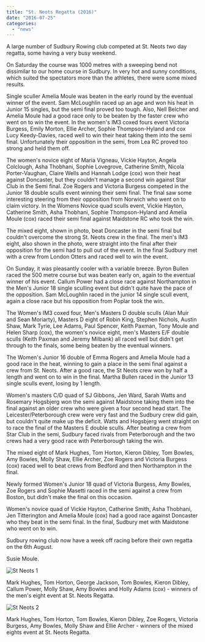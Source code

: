 ```yaml
---
title: "St. Neots Regatta (2016)"
date: "2016-07-25"
categories: 
  - "news"
---
```


A large number of Sudbury Rowing club competed at St. Neots two day regatta, some having a very busy weekend.

On Saturday the course was 1000 metres with a sweeping bend not dissimilar to our home course in Sudbury. In very hot and sunny conditions, which suited the spectators more than the athletes, there were some mixed results.

Single sculler Amelia Moule was beaten in the early round by the eventual winner of the event. Sam McLoughlin raced up an age and won his heat in Junior 15 singles, but the semi final proved too tough. Also, Nell Belcher and Amelia Moule had a good race only to be beaten by the faster crew who went on to win the event. In the women's IM3 coxed fours event Victoria Burgess, Emily Morton, Ellie Archer, Sophie Thompson-Hyland and cox Lucy Keedy-Davies, raced well to win their heat taking them into the semi final. Unfortunately their opposition in the semi, from Lea RC proved too strong and held them off.

The women's novice eight of Maria Vigneau, Vickie Hayton, Angela Colclough, Asha Thobhani, Sophie Lovegrove, Catherine Smith, Nicola Porter-Vaughan, Claire Wells and Hannah Lodge (cox) won their heat against Doncaster, but they couldn't manage a second win against Star Club in the Semi final. Zoe Rogers and Victoria Burgess competed in the Junior 18 double sculls event winning their semi final. The final saw some interesting steering from their opposition from Norwich who went on to claim victory. In the Womens Novice quad sculls event, Vickie Hayton, Catherine Smith, Asha Thobhani, Sophie Thompson-Hyland and Amelia Moule (cox) raced their semi final against Maidstone RC who took the win.

The mixed eight, shown in photo, beat Doncaster in the semi final but couldn't overcome the strong St. Neots crew in the final. The men's IM3 eight, also shown in the photo, were straight into the final after their opposition for the semi had to pull out of the event. In the final Sudbury met with a crew from London Otters and raced well to win the event.

On Sunday, it was pleasantly cooler with a variable breeze. Byron Bullen raced the 500 metre course but was beaten early on, again to the eventual winner of his event. Callum Power had a close race against Northampton in the Men's Junior 18 single sculling event but didn't quite have the pace of the opposition. Sam McLoughlin raced in the junior 14 single scull event, again a close race but his opposition from Poplar took the win.

The Women's IM3 coxed four, Men's Masters D double sculls (Alan Muir and Sean Moriarty), Masters D eight of Robin King, Stephen Nichols, Austin Shaw, Mark Tyrie, Lee Adams, Paul Spencer, Keith Paxman, Tony Moule and Helen Sharp (cox), the women's novice eight, men's Masters E/F double sculls (Keith Paxman and Jeremy Milbank) all raced well but didn't get through to the finals, some being beaten by the eventual winners.

The Women's Junior 16 double of Emma Rogers and Amelia Moule had a good race in the heat, winning to gain a place in the semi final against a crew from St. Neots. After a good race, the St Neots crew won by half a length and went on to win in the final. Martha Bullen raced in the Junior 13 single sculls event, losing by 1 length.

Women's masters C/D quad of SJ Gibbons, Jen Ward, Sarah Watts and Rosemary Hogsbjerg won the semi against Maidstone taking them into the final against an older crew who were given a four second head start. The Leicester/Peterborough crew were very fast and the Sudbury crew did gain, but couldn't quite make up the deficit. Watts and Hogsbjerg went straight on to race the final of the Masters E double sculls. After beating a crew from Star Club in the semi, Sudbury faced rivals from Peterborough and the two crews had a very good race with Peterborough taking the win.

The mixed eight of Mark Hughes, Tom Horton, Kieron Dibley, Tom Bowles, Amy Bowles, Molly Shaw, Ellie Archer, Zoe Rogers and Victoria Burgess (cox) raced well to beat crews from Bedford and then Northampton in the final.

Newly formed Women's Junior 18 quad of Victoria Burgess, Amy Bowles, Zoe Rogers and Sophie Masetti raced in the semi against a crew from Boston, but didn't make the final on this occasion.

Women's novice quad of Vickie Hayton, Catherine Smith, Asha Thobhani, Jen Titterington and Amelia Moule (cox) had a good race against Doncaster who they beat in the semi final. In the final, Sudbury met with Maidstone who went on to win.

Sudbury rowing club now have a week off racing before their own regatta on the 6th August.

Susie Moule.

![St Neots 1](/assets/news/images/St-Neots-1.jpg)

Mark Hughes, Tom Horton, George Jackson, Tom Bowles, Kieron Dibley, Callum Power, Molly Shaw, Amy Bowles and Holly Adams (cox) - winners of the men's eight event at St. Neots Regatta.

![St Neots 2](/assets/news/images/St-Neots-2.jpg)

Mark Hughes, Tom Horton, Tom Bowles, Kieron Dibley, Zoe Rogers, Victoria Burgess, Amy Bowles, Molly Shaw and Ellie Archer - winners of the mixed eights event at St. Neots Regatta.
